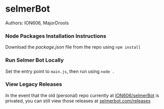 # selmerBot

Authors: ION606, MajorDrools

### Node Packages Installation Instructions
Download the _package.json_ file from the repo using
`npm install`


### Run Selmer Bot Locally
Set the entry point to `main.js`, then run using `node .`


### View Legacy Releases
In the event that the old (personal) repo currently at [ION606/selmerBot](https://github.com/ION606/selmerBot) is privated, you can still view those releases at [selmerbot.com/releases](https://selmerbot.com/releases)
